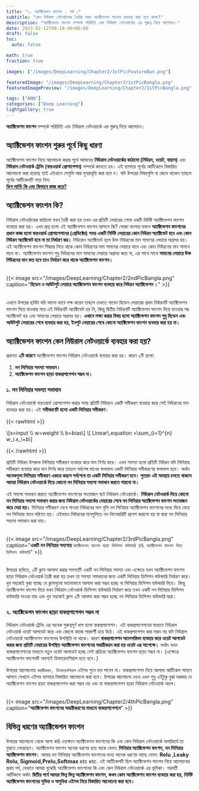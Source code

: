 ```yaml
---
title: "২. অ্যাক্টিভেশন ফাংশন - পর্ব ১"
subtitle: "কেন নিউরাল নেটওর্য়াকের তৈরির সময় অ্যাক্টিভেশন ফাংশন ব্যবহার করা হয়ে থাকে?"
description: "অ্যাক্টিভেশন ফাংশন সম্পর্কে পরিচিতি এবং নিউরাল নেটওয়ার্কের এর গুরুত্ব নিয়ে আলোচন।"
date: 2023-02-12T00:18:40+06:00
draft: false
toc:
  auto: false

math: true
fraction: true

images: ["/images/DeepLearning/Chapter2/1stPicFeatureBan.png"]

featuredImage: "/images/DeepLearning/Chapter2/1stPicBangla.png"
featuredImagePreview: "/images/DeepLearning/Chapter2/1stPicBangla.png"

tags: ["ANN"]
categories: ["Deep Learning"]
lightgallery: true
---
```



**অ্যাক্টিভেশন ফাংশন** সম্পর্কে পরিচিতি এবং নিউরাল নেটওয়ার্কে এর গুরুত্ব নিয়ে আলোচন।

<!--more-->

## **অ্যাক্টিভেশন ফাংশন শুরুর পূর্বে কিছু ধারণা**

অ্যাক্টিভেশন ফাংশন নিয়ে আলোচনা করার পূর্বে আমাদের **নিউরাল নেটওয়ার্কের কাঠামো (নিউরন, ওয়েট, বায়াস)** এবং **নিউরাল নেটওয়ার্ক ট্রেনিং (ফরওয়ার্ড প্রোপাগেশন)** সম্পর্কে জানতে হব। এই ব্যাপারে পূর্বের আর্টিকেলে বিস্তারিত আলোচনা করা হয়েছে তাই এইখানে সেগুলি আর পুনরাবৃত্তি করা হবে ন। যদি উপরের বিষয়গুলি না জেনে থাকেন তাহলে পূর্বের আর্টিকেলটি পড়ে নিন:
\
[**ডিপ লার্নিং কি এবং কিভাবে কাজ করে?**](../chapter1)


## **অ্যাক্টিভেশন ফাংশন কি?**

নিউরাল নেটওর্য়াকের কাঠামো যখন তৈরী করা হয় তখন এর প্রতিটি লেয়ারের শেষে একটি নির্দিষ্ট অ্যাক্টিভেশন ফাংশন ব্যবহার করা হয়। এখন প্রশ্ন হলো এই অ্যাক্টিভেশন ফাংশন আসলে কি? সোজা বাংলায় বললে **অ্যাক্টিভেশন ফাংশনের প্রধান কাজ হলো ফরওয়ার্ড প্রোপাগেশনের (প্রেডিক্টের) সময় একটি নির্দিষ্ট লেয়ারের কোন নিউরন অ্যাক্টিভেট হবে এবং কোন নিউরন অ্যাক্টিভেট হবে না তা নির্ধারণ কর।** নিউরোন অ্যাক্টিভেট হলে উক্ত নিউরনের মান সামনের লেয়ারে অগ্রসর হয়। এই অ্যাক্টিভেশন ফাংশন সিদ্ধান্ত নিয়ে থাকে কোন নিউরনের মান সামনের লেয়ারে যাবে এবং কোন নিউরনের মান সামনে যাবে না। অ্যাক্টিভেশন ফাংশন শুধু নিউরনের মান সামনের লেয়ারে অগ্রসর করে না, এর সাথে সাথে **সামনের লেয়ারে উক্ত নিউরনের মান কত হবে তাও নির্ধারণ করে থাকে অ্যাক্টিভেশন ফাংশন।**

\
{{< image src="/images/DeepLearning/Chapter2/2ndPicBangla.png" caption="**হিডেন ও আউটপুট লেয়ারে অ্যাক্টিভেশন ফাংশন ব্যবহার করে নিউরন অ্যাক্টিভেশন ।**" >}}

\
এখানে উপরের ছবিটা যদি ভালো ভাবে লক্ষ করেন তাহলে দেখতে পাবেন হিডেন লেয়ারের প্রথম নিউরনটি অ্যাক্টিভেশন ফাংশন দিয়ে যাওয়ার পরে এই নিউরনটি অ্যাক্টিভেট হয় নি, কিন্তু দ্বিতীয় নিউরনটি অ্যাক্টিভেশন ফাংশন দিয়ে যাওয়ার পর অ্যাক্টিভেট হয় এবং সামনের লেয়ারে অগ্রসর হয়। **এখানে লক্ষ্য করার বিষয় হলো অ্যাক্টিভেশন ফাংশন শুধু হিডেন এবং আউটপুট লেয়ারের শেষে ব্যবহার করা হয়, ইনপুট লেয়ারের শেষে কোনো অ্যাক্টিভেশন ফাংশন ব্যবহার করা হয় না।**

## **অ্যাক্টিভেশন ফাংশন কেন নিউরাল নেটওয়ার্কে ব্যবহার করা হয়?**

প্রধানত **২টি কারণে** অ্যাক্টিভেশন ফাংশন নিউরাল নেটওয়ার্কে ব্যবহার করা হয়।  কারণ ২টি হলো:

1. **নন লিনিয়ার সমস্যা সমাধান।**
2. **অ্যাক্টিভেশন ফাংশন ছাড়া বাকপ্রপাগেশন সম্ভব না।**

### **১. নন লিনিয়ার সমস্যা সমাধান**

নিউরাল নেটওয়ার্কে ফরওয়ার্ড প্রোপাগেশন করার সময় প্রতিটি নিউরনে একটি সমীকরণ ব্যবহার করে সেই নিউরনের মান ব্যবহার করা হয়। এই **সমীকরণটি হলো একটি লিনিয়ার সমীকরণ**।


<!-- math equation 1 -->
{{< rawhtml >}}

  <!DOCTYPE html>
  <html lang="en">
    <head>
    <meta charset="UTF-8">
      <title>Katex</title>
      <link rel="stylesheet" href="https://cdn.jsdelivr.net/npm/katex@0.11.1/dist/katex.min.css" integrity="sha384-zB1R0rpPzHqg7Kpt0Aljp8JPLqbXI3bhnPWROx27a9N0Ll6ZP/+DiW/UqRcLbRjq" crossorigin="anonymous">
      <script defer src="https://cdn.jsdelivr.net/npm/katex@0.11.1/dist/katex.min.js" integrity="sha384-y23I5Q6l+B6vatafAwxRu/0oK/79VlbSz7Q9aiSZUvyWYIYsd+qj+o24G5ZU2zJz" crossorigin="anonymous"></script>
      <script defer src="https://cdn.jsdelivr.net/npm/katex@0.11.1/dist/contrib/auto-render.min.js" integrity="sha384-kWPLUVMOks5AQFrykwIup5lo0m3iMkkHrD0uJ4H5cjeGihAutqP0yW0J6dpFiVkI" crossorigin="anonymous" onload="renderMathInElement(document.body);"></script>
    </head>
    <body>
    \[x=input \\ w=weight \\ b=bias\]
    \[ Linear\,equation =\sum_{i=1}^{n} w_i.x_i+b\]
    </body>
  </html>

{{< /rawhtml >}}
<!-- math equation 1 -->

প্রতিটি নিউরন উপরুক্ত লিনিয়ার সমীকরণ ব্যবহার করে মান নির্ণয় করে। এখন সমস্যা হলো প্রতিটি নিউরন যদি লিনিয়ার সমীকরণ ব্যবহার করে মান নির্ণয় করে তাহলে সর্বশেষ মানের ফলাফল একটি লিনিয়ার সমীকরণের ফলাফল হবে। অর্থাৎ **অনেকগুলা লিনিয়ার সমীকরণ একত্রে করলে সর্বশেষে তা একটি লিনিয়ার সমীকরণ হবে। সুতরাং এই অবস্থায় চলতে থাকলে আমরা নিউরাল নেটওয়ার্কে দিয়ে কোনো নন লিনিয়ার সম্যসা সমাধান করতে পারবো না।** 

এই সম্যসা সমাধান করতে অ্যাক্টিভেশন ফাংশনের সংযোজন ঘটে নিউরাল নেটওয়ার্কে। **নিউরাল নেটওয়ার্ক দিয়ে কোনো নন লিনিয়ার সম্যসা সমাধান করার জন্য নিউরাল নেটওয়ার্কের লেয়ারের শেষে নন লিনিয়ার অ্যাক্টিভেশন ফাংশন সংযোজন করে দেয়া হয়।** লিনিয়ার সমীকরণ দেখে পাওয়া নিউরনের মান গুলি নন লিনিয়ার অ্যাক্টিভেশন ফাংশনের মধ্যে দিয়ে যেয়ে নন  লিনিয়ার মানে পরিণত হয়। এইভাবে নিউরনের মানগুলিতে নন লিনেয়ারিটি প্রবেশ করানো হয় যা দ্বারা নন লিনিয়ার সম্যসা সমাধান করা যায়।

\
{{< image src="/images/DeepLearning/Chapter2/3rdPicBangla.png" caption="**একটি নন লিনিয়ার সম্যসায়** `অ্যাক্টিভেশন ফাংশন ছাড়া ডিসিশন বাউন্ডারি VS অ্যাক্টিভেশন ফাংশন দিয়ে ডিসিশন বাউন্ডারি`" >}}

\
উপরের ছবিতে, ২টি ক্লাস আলাদা করার সমস্যাটি একটি নন লিনিয়ার সমস্যা এবং এক্ষেত্রে যখন অ্যাক্টিভেশন ফাংশন ছাড়া নিউরাল নেটওয়ার্ক তৈরী করা হয় তখন তা সমস্যা সমাধানের জন্য একটি লিনিয়ার ডিসিশন বাউন্ডারি নির্ধারণ করে। খুব সহজেই বুঝা যাচ্ছে যে ক্লাসগুলো ভালোভাবে আলাদা করা সম্ভব হচ্ছে না লিনিয়ার ডিসিশন বাউন্ডারি দিয়ে। কিন্তু অ্যাক্টিভেশন ফাংশন দিয়ে যখন নিউরাল নেটওয়ার্ক ডিসিশন বাউন্ডারি নির্ধারণ করে তখন একটি নন লিনিয়ার ডিসিশন বাউন্ডারি পাওয়া যায় এবং খুব সহজেই ক্লাস ২টি আলাদা করা সম্ভব হচ্ছে নন লিনিয়ার ডিসিশন বাউন্ডারি দ্বারা। 


### **২. অ্যাক্টিভেশন ফাংশন ছাড়া বাকপ্রপাগেশন সম্ভব না**


নিউরাল নেটওয়ার্ক ট্রেনিং এর অনেক গুরুত্বপূর্ণ ধাপ হলো বাকপ্রপাগেশন। এই বাকপ্রপাগেশনের মাধ্যমে নিউরাল নেটওয়ার্ক ওয়েট আপডেট করে এবং কোনো কাজে পারদর্শী হয়ে উঠে। এই বাকপ্রপাগেশন করা সম্ভব নয় যদি নিউরাল নেটওয়ার্কে অ্যাক্টিভেশন ফাংশনের উপস্থিতি না থাকে। কারণ **বাকপ্রপাগেশন অ্যালগরিদম ব্যবহার করে ওয়েট আপডেট করার জন্য প্রতিটি লেয়ারের উপস্থিত অ্যাক্টিভেশন ফাংশনের অন্তরীকরন করা হয় ওয়েট এর সাপেক্ষে।**  অর্থাৎ যখন বাকপ্রপাগেশনের মাধ্যমে নতুন ওয়েট আপডেট হচ্ছে সেই প্রক্রিয়া অ্যাক্টিভেশন ফাংশন ছাড়া সম্ভব না। (এক্ষেত্রে অ্যাক্টিভেশন ফাংশনটি অবশ্যই ডিফারেনশিয়াল হতে হবে।)

উপরের আলোচনায় `অন্তরীকরন, ডিফারেনশিয়াল` এইসব শুনে ভয় পাবেন না। বাকপ্রপাগেশন নিয়ে আলাদা আর্টিকেল সামনে আসবে সেখানে এইসব ব্যাপারে বিস্তারিত আলোচনা করা হবে। উপরের আলোচনা দেখে এখন শুধু এইটুকু বুঝা দরকার যে অ্যাক্টিভেশন ফাংশন ছাড়া বাকপ্রপাগেশন করা সম্ভব নয় এবং যা বাকপ্রপাগেশন ছাড়া  নিউরাল নেটওয়ার্ক অচল। 

\
{{< image src="/images/DeepLearning/Chapter2/4thPicBangla.png" caption="**অ্যাক্টিভেশন ফাংশনের অন্তরীকরণের মাধ্যমে বাকপ্রপাগেশনে**" >}}

## **বিভিন্ন ধরণের অ্যাক্টিভেশন ফাংশন**

উপরের আলোচনা থেকে আশা করি এত্তক্ষনে অ্যাক্টিভেশন ফাংশনের কি এবং কেন নিউরাল নেটওয়ার্কে অপরিহার্য তা বুঝতে পেরেছেন। অ্যাক্টিভেশন ফাংশন অনেক ধরণের হয়ে থাকে যেমন: **লিনিয়ার অ্যাক্টিভেশন ফাংশন, নন লিনিয়ার অ্যাক্টিভেশন ফাংশন**। আবার নন লিনিয়ার অ্যাক্টিভেশন ফাংশনের মধ্যে অনেক ধরণের আছে যেমন: **Relu ,Leaky Relu, Sigmoid,Prelu,Softmax** etc etc. এই আর্টিকেলটি ছিল অ্যাক্টিভেশন ফাংশন নিয়ে আলোচনার প্রথম পর্ব, যেখানে আমরা বুঝেছি অ্যাক্টিভেশন ফাংশনের কি এবং কেন নিউরাল নেটওয়ার্কে এর ভূমিকা।  পরবর্তী আর্টিকলে অর্থাৎ **দ্বিতীয় পর্বে আমরা ভিন্ন ভিন্ন অ্যাক্টিভেশন ফাংশন, কখন কোন অ্যাক্টিভেশন ফাংশন ব্যবহার করা হয়, নির্দিষ্ট অ্যাক্টিভেশন ফাংশনের সুবিধা ও অসুবিধা এইসব নিয়ে বিস্তারিত আলোচনা করা হবে।**